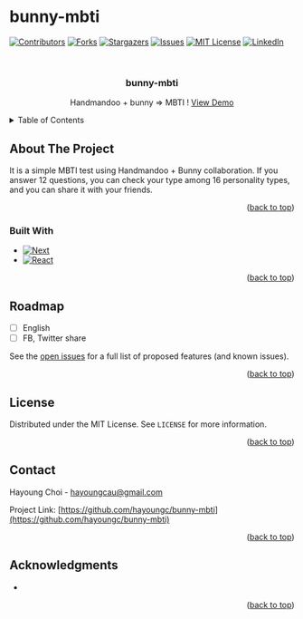 # bunny-mbti

<a name="readme-top"></a>

<!-- PROJECT SHIELDS -->
<!--
*** I'm using markdown "reference style" links for readability.
*** Reference links are enclosed in brackets [ ] instead of parentheses ( ).
*** See the bottom of this document for the declaration of the reference variables
*** for contributors-url, forks-url, etc. This is an optional, concise syntax you may use.
*** https://www.markdownguide.org/basic-syntax/#reference-style-links
-->
[![Contributors][contributors-shield]][contributors-url]
[![Forks][forks-shield]][forks-url]
[![Stargazers][stars-shield]][stars-url]
[![Issues][issues-shield]][issues-url]
[![MIT License][license-shield]][license-url]
[![LinkedIn][linkedin-shield]][linkedin-url]



<!-- PROJECT LOGO -->
<br />
<div align="center">

<h3 align="center">bunny-mbti</h3>

  <p align="center">
    Handmandoo + bunny => MBTI !
    <a href="https://bunny-mbti.vercel.app/">View Demo</a>
  </p>
</div>


<!-- TABLE OF CONTENTS -->
<details>
  <summary>Table of Contents</summary>
  <ol>
    <li>
      <a href="#about-the-project">About The Project</a>
      <ul>
        <li><a href="#built-with">Built With</a></li>
      </ul>
    </li>
    <li><a href="#usage">Usage</a></li>
    <li><a href="#roadmap">Roadmap</a></li>
    <li><a href="#license">License</a></li>
    <li><a href="#contact">Contact</a></li>
    <li><a href="#acknowledgments">Acknowledgments</a></li>
  </ol>
</details>



<!-- ABOUT THE PROJECT -->
## About The Project

It is a simple MBTI test using Handmandoo + Bunny collaboration. If you answer 12 questions, you can check your type among 16 personality types, and you can share it with your friends.

<p align="right">(<a href="#readme-top">back to top</a>)</p>



### Built With

* [![Next][Next.js]][Next-url]
* [![React][React.js]][React-url]

<p align="right">(<a href="#readme-top">back to top</a>)</p>


<!-- ROADMAP -->
## Roadmap

- [ ] English
- [ ] FB, Twitter share

See the [open issues](https://github.com/hayoungc/bunny-mbti/issues) for a full list of proposed features (and known issues).

<p align="right">(<a href="#readme-top">back to top</a>)</p>



<!-- LICENSE -->
## License

Distributed under the MIT License. See `LICENSE` for more information.

<p align="right">(<a href="#readme-top">back to top</a>)</p>



<!-- CONTACT -->
## Contact

Hayoung Choi - hayoungcau@gmail.com

Project Link: [https://github.com/hayoungc/bunny-mbti](https://github.com/hayoungc/bunny-mbti)

<p align="right">(<a href="#readme-top">back to top</a>)</p>



<!-- ACKNOWLEDGMENTS -->
## Acknowledgments

* []()

<p align="right">(<a href="#readme-top">back to top</a>)</p>



<!-- MARKDOWN LINKS & IMAGES -->
<!-- https://www.markdownguide.org/basic-syntax/#reference-style-links -->
[contributors-shield]: https://img.shields.io/github/contributors/hayoungc/bunny-mbti.svg?style=for-the-badge
[contributors-url]: https://github.com/hayoungc/bunny-mbti/graphs/contributors
[forks-shield]: https://img.shields.io/github/forks/hayoungc/bunny-mbti.svg?style=for-the-badge
[forks-url]: https://github.com/hayoungc/bunny-mbti/network/members
[stars-shield]: https://img.shields.io/github/stars/hayoungc/bunny-mbti.svg?style=for-the-badge
[stars-url]: https://github.com/hayoungc/bunny-mbti/stargazers
[issues-shield]: https://img.shields.io/github/issues/hayoungc/bunny-mbti.svg?style=for-the-badge
[issues-url]: https://github.com/hayoungc/bunny-mbti/issues
[license-shield]: https://img.shields.io/github/license/hayoungc/bunny-mbti.svg?style=for-the-badge
[license-url]: https://github.com/hayoungc/bunny-mbti/LICENSE
[linkedin-shield]: https://img.shields.io/badge/-LinkedIn-black.svg?style=for-the-badge&logo=linkedin&colorB=555
[linkedin-url]: https://linkedin.com/in/hayoung-choi
[product-screenshot]: images/screenshot.png
[Next.js]: https://img.shields.io/badge/next.js-000000?style=for-the-badge&logo=nextdotjs&logoColor=white
[Next-url]: https://nextjs.org/
[React.js]: https://img.shields.io/badge/React-20232A?style=for-the-badge&logo=react&logoColor=61DAFB
[React-url]: https://reactjs.org/
[tailwindcss]: https://tailwindcss.com/
[tailwindcss-url]: https://tailwindcss.com/